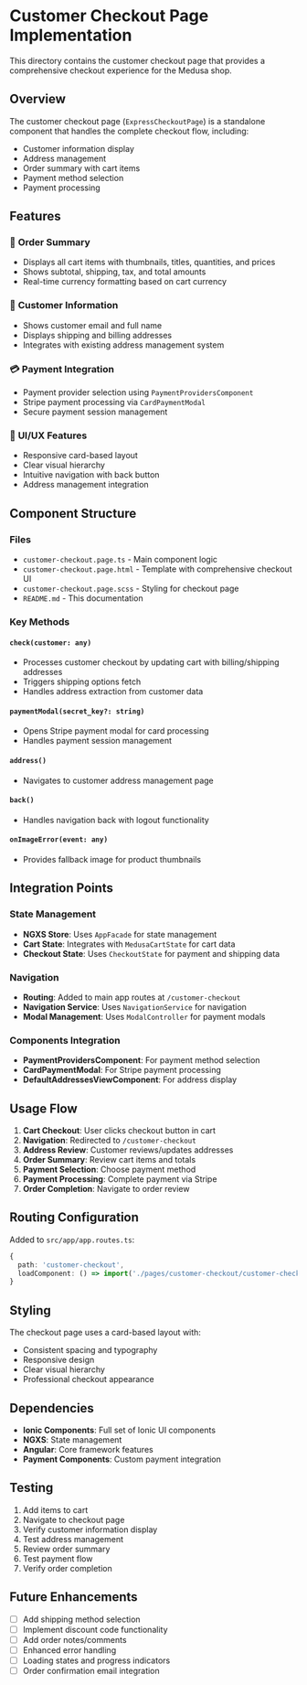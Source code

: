 # Customer Checkout Page Implementation

This directory contains the customer checkout page that provides a comprehensive checkout experience for the Medusa shop.

## Overview

The customer checkout page (`ExpressCheckoutPage`) is a standalone component that handles the complete checkout flow, including:

- Customer information display
- Address management
- Order summary with cart items
- Payment method selection
- Payment processing

## Features

### 🛒 **Order Summary**
- Displays all cart items with thumbnails, titles, quantities, and prices
- Shows subtotal, shipping, tax, and total amounts
- Real-time currency formatting based on cart currency

### 👤 **Customer Information**
- Shows customer email and full name
- Displays shipping and billing addresses
- Integrates with existing address management system

### 💳 **Payment Integration**
- Payment provider selection using `PaymentProvidersComponent`
- Stripe payment processing via `CardPaymentModal`
- Secure payment session management

### 🎨 **UI/UX Features**
- Responsive card-based layout
- Clear visual hierarchy
- Intuitive navigation with back button
- Address management integration

## Component Structure

### Files
- `customer-checkout.page.ts` - Main component logic
- `customer-checkout.page.html` - Template with comprehensive checkout UI
- `customer-checkout.page.scss` - Styling for checkout page
- `README.md` - This documentation

### Key Methods

#### `check(customer: any)`
- Processes customer checkout by updating cart with billing/shipping addresses
- Triggers shipping options fetch
- Handles address extraction from customer data

#### `paymentModal(secret_key?: string)`
- Opens Stripe payment modal for card processing
- Handles payment session management

#### `address()`
- Navigates to customer address management page

#### `back()`
- Handles navigation back with logout functionality

#### `onImageError(event: any)`
- Provides fallback image for product thumbnails

## Integration Points

### State Management
- **NGXS Store**: Uses `AppFacade` for state management
- **Cart State**: Integrates with `MedusaCartState` for cart data
- **Checkout State**: Uses `CheckoutState` for payment and shipping data

### Navigation
- **Routing**: Added to main app routes at `/customer-checkout`
- **Navigation Service**: Uses `NavigationService` for navigation
- **Modal Management**: Uses `ModalController` for payment modals

### Components Integration
- **PaymentProvidersComponent**: For payment method selection
- **CardPaymentModal**: For Stripe payment processing
- **DefaultAddressesViewComponent**: For address display

## Usage Flow

1. **Cart Checkout**: User clicks checkout button in cart
2. **Navigation**: Redirected to `/customer-checkout`
3. **Address Review**: Customer reviews/updates addresses
4. **Order Summary**: Review cart items and totals
5. **Payment Selection**: Choose payment method
6. **Payment Processing**: Complete payment via Stripe
7. **Order Completion**: Navigate to order review

## Routing Configuration

Added to `src/app/app.routes.ts`:
```typescript
{
  path: 'customer-checkout',
  loadComponent: () => import('./pages/customer-checkout/customer-checkout.page').then((m) => m.ExpressCheckoutPage),
}
```

## Styling

The checkout page uses a card-based layout with:
- Consistent spacing and typography
- Responsive design
- Clear visual hierarchy
- Professional checkout appearance

## Dependencies

- **Ionic Components**: Full set of Ionic UI components
- **NGXS**: State management
- **Angular**: Core framework features
- **Payment Components**: Custom payment integration

## Testing

1. Add items to cart
2. Navigate to checkout page
3. Verify customer information display
4. Test address management
5. Review order summary
6. Test payment flow
7. Verify order completion

## Future Enhancements

- [ ] Add shipping method selection
- [ ] Implement discount code functionality
- [ ] Add order notes/comments
- [ ] Enhanced error handling
- [ ] Loading states and progress indicators
- [ ] Order confirmation email integration 